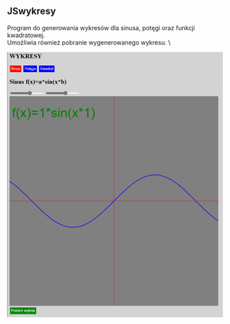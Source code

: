 ## JSwykresy
Program do generowania wykresów dla sinusa, potęgi oraz funkcji kwadratowej. \
Umożliwia również pobranie wygenerowanego wykresu. \

![alt text](https://raw.githubusercontent.com/marcinozog/JSwykresy/refs/heads/main/screen.png)
